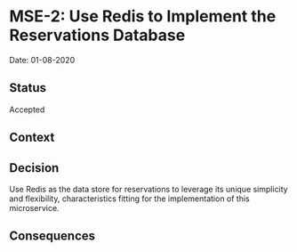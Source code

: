 # MSE-2: Use Redis to Implement the Reservations Database
Date: 01-08-2020

## Status

Accepted

## Context


## Decision

Use Redis as the data store for reservations to leverage its unique simplicity and flexibility, characteristics fitting for the implementation of this microservice.

## Consequences

